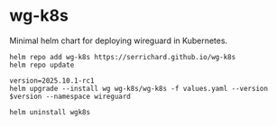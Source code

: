 # wg-k8s

Minimal helm chart for deploying wireguard in Kubernetes.

```
helm repo add wg-k8s https://serrichard.github.io/wg-k8s
helm repo update
```

```
version=2025.10.1-rc1
helm upgrade --install wg wg-k8s/wg-k8s -f values.yaml --version $version --namespace wireguard
```

```
helm uninstall wgk8s
```